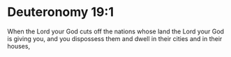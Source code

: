 # Deuteronomy 19:1

When the Lord your God cuts off the nations whose land the Lord your God is giving you, and you dispossess them and dwell in their cities and in their houses,
